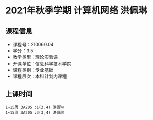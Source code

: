 # 2021年秋季学期 计算机网络 洪佩琳






## 课程信息

- 课程号：210060.04
- 学分：3.5
- 教学类型：理论实验课
- 开课单位：信息科学技术学院
- 课程类别：专业基础
- 课程层次：本科计划内课程

## 上课时间

```
1~15周 3A205 :1(3,4) 洪佩琳
1~15周 3A205 :3(3,4) 洪佩琳
```

